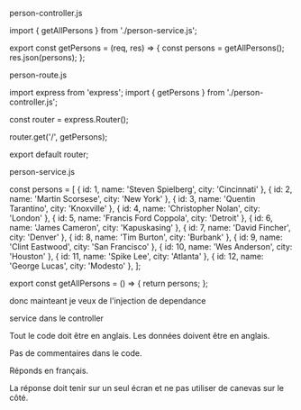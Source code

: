 person-controller.js

  import { getAllPersons } from './person-service.js';

  export const getPersons = (req, res) => {
    const persons = getAllPersons();
    res.json(persons);
  };


person-route.js

  import express from 'express';
  import { getPersons } from './person-controller.js';

  const router = express.Router();

  router.get('/', getPersons);

  export default router;


person-service.js

  const persons = [
    { id: 1, name: 'Steven Spielberg', city: 'Cincinnati' },
    { id: 2, name: 'Martin Scorsese', city: 'New York' },
    { id: 3, name: 'Quentin Tarantino', city: 'Knoxville' },
    { id: 4, name: 'Christopher Nolan', city: 'London' },
    { id: 5, name: 'Francis Ford Coppola', city: 'Detroit' },
    { id: 6, name: 'James Cameron', city: 'Kapuskasing' },
    { id: 7, name: 'David Fincher', city: 'Denver' },
    { id: 8, name: 'Tim Burton', city: 'Burbank' },
    { id: 9, name: 'Clint Eastwood', city: 'San Francisco' },
    { id: 10, name: 'Wes Anderson', city: 'Houston' },
    { id: 11, name: 'Spike Lee', city: 'Atlanta' },
    { id: 12, name: 'George Lucas', city: 'Modesto' },
  ];

  export const getAllPersons = () => {
    return persons;
  };


donc mainteant je veux de l'injection de dependance

service dans le controller


Tout le code doit être en anglais.
Les données doivent être en anglais.

Pas de commentaires dans le code.

Réponds en français.

La réponse doit tenir sur un seul écran et ne pas utiliser de canevas sur le côté.



